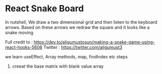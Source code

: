 # React Snake Board 
In nutshell, We draw a two dimensional grid and then listen to the keyboard arrows.
Based on these arrows we redraw the square and it looks like a snake moving 

Full credit to : https://dev.to/aligumustosun/making-a-snake-game-using-react-hooks-5606
Twitter :  https://twitter.com/aligumust3

we learn useEffect, Array methods, map, findIndex etc
steps
1. creeat the base matrix with blank value array

